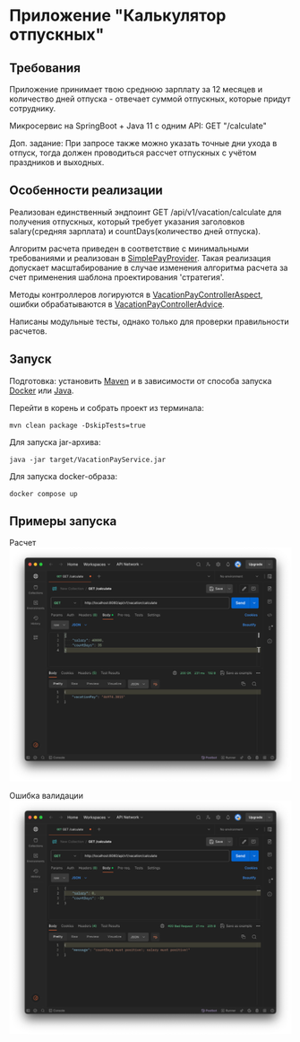 # Приложение "Калькулятор отпускных"
## Требования
Приложение принимает твою среднюю зарплату за 12 месяцев и количество дней отпуска - отвечает суммой отпускных, которые придут сотруднику.

Микросервис на SpringBoot + Java 11 c одним API: GET "/calculate"

Доп. задание: При запросе также можно указать точные дни ухода в отпуск, тогда должен проводиться рассчет отпускных с учётом праздников и выходных.

## Особенности реализации
Реализован единственный эндпоинт GET /api/v1/vacation/calculate для получения отпускных, который требует
указания заголовков salary(средняя зарплата) и countDays(количество дней отпуска).

Алгоритм расчета приведен в соответствие с минимальными требованиями и реализован в [SimplePayProvider](src/main/java/com/munsun/vacation_service/services/impl/providers/impl/SimplePayProvider.java).
Такая реализация допускает масштабирование в случае изменения алгоритма расчета за счет применения шаблона
проектирования 'стратегия'.

Методы контроллеров логируются в [VacationPayControllerAspect](src/main/java/com/munsun/vacation_service/aspects/VacationPayControllerAspect.java),
ошибки обрабатываются в [VacationPayControllerAdvice](src/main/java/com/munsun/vacation_service/advices/VacationPayControllerAdvice.java).

Написаны модульные тесты, однако только для проверки правильности расчетов.

## Запуск
Подготовка: установить [Maven](https://maven.apache.org/download.cgi) 
и в зависимости от способа запуска [Docker](https://www.docker.com/products/docker-desktop/) 
или [Java](https://www.oracle.com/java/technologies/downloads/).

Перейти в корень и собрать проект из терминала:

```
mvn clean package -DskipTests=true
```

Для запуска jar-архива:

```
java -jar target/VacationPayService.jar
```

Для запуска docker-образа:

```
docker compose up
```

## Примеры запуска
Расчет
![Расчет](img/calculate200.png)

Ошибка валидации
![Ошибка валидации](img/error_validation_dto400.png)